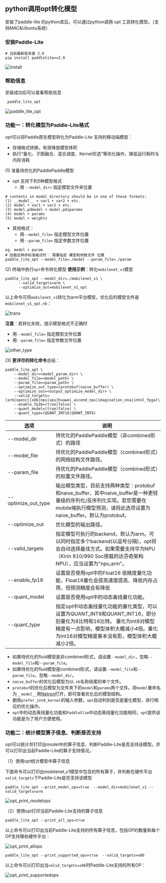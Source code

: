 
## python调用opt转化模型

安装了paddle-lite 的python库后，可以通过python调用 opt 工具转化模型。（支持MAC&Ubuntu系统）

### 安装Paddle-Lite

```
# 当前最新版本是 2.9
pip install paddlelite==2.9
```

![install](https://paddlelite-data.bj.bcebos.com/doc_images/opt/install.gif)

### 帮助信息

安装成功后可以查看帮助信息
```bash
 paddle_lite_opt
```
![paddle_lite_opt](https://paddlelite-data.bj.bcebos.com/doc_images/opt/paddle_lite_opt.gif)

### 功能一：转化模型为Paddle-Lite格式
opt可以将Paddle原生模型转化为Paddle-Lite 支持的移动端模型：

- 存储格式转换，有效降低模型体积
- 执行“量化、子图融合、混合调度、Kernel优选”等优化操作，降低运行耗时与内存消耗

(1) 准备待优化的PaddlePaddle模型

- opt 支持下列5种模型格式
  - 用 `--model_dir=` 指定模型文件夹位置

```
# contents in model directory should be in one of these formats:
(1) __model__ + var1 + var2 + etc.
(2) model + var1 + var2 + etc.
(3) model.pdmodel + model.pdiparams
(4) model + params
(5) model + weights
```

- 其他格式： 
  - 用`--model_file=` 指定模型文件位置
  - 用`--param_file=` 指定参数文件位置
  
```
eg. model + param
# 加载这种非标准格式时： 需要指定 模型和参数文件 位置
paddle_lite_opt --model_file=./model --param_file=./param
```

(2) 终端中执行`opt`命令转化模型
**使用示例**：转化`mobilenet_v1`模型

```
paddle_lite_opt --model_dir=./mobilenet_v1 \
      --valid_targets=arm \
      --optimize_out=mobilenet_v1_opt
```
以上命令可将`mobilenet_v1`转化为arm平台模型，优化后的模型文件是`mobilenet_v1_opt.nb`：

![trans](https://paddlelite-data.bj.bcebos.com/doc_images/opt/trans.gif)



**注意**：若转化失败，提示模型格式不正确时

- 用`--model_file=` 指定模型文件位置
- 用`--param_file=` 指定参数文件位置

![other_type](https://paddlelite-data.bj.bcebos.com/doc_images/opt/other_type_trans.gif)


(3) **更详尽的转化命令**总结：

```shell
paddle_lite_opt \
    --model_dir=<model_param_dir> \
    --model_file=<model_path> \
    --param_file=<param_path> \
    --optimize_out_type=(protobuf|naive_buffer) \
    --optimize_out=<output_optimize_model_dir> \
    --valid_targets=(arm|opencl|x86|npu|xpu|huawei_ascend_npu|imagination_nna|intel_fpga)\
    --enable_fp16=(true|false) \
    --quant_model=(true|false) \
    --quant_type=(QUANT_INT16|QUANT_INT8) 
```

| 选项         | 说明 |
| ------------------- | ------------------------------------------------------------ |
| --model_dir         | 待优化的PaddlePaddle模型（非combined形式）的路径 |
| --model_file        | 待优化的PaddlePaddle模型（combined形式）的网络结构文件路径。 |
| --param_file        | 待优化的PaddlePaddle模型（combined形式）的权重文件路径。 |
| --optimize_out_type | 输出模型类型，目前支持两种类型：protobuf和naive_buffer，其中naive_buffer是一种更轻量级的序列化/反序列化实现。若您需要在mobile端执行模型预测，请将此选项设置为naive_buffer。默认为protobuf。 |
| --optimize_out      | 优化模型的输出路径。                                         |
| --valid_targets     | 指定模型可执行的backend，默认为arm。可以同时指定多个backend(以逗号分隔)，opt将会自动选择最佳方式。如果需要支持华为NPU（Kirin 810/990 Soc搭载的达芬奇架构NPU），应当设置为"npu,arm"。 |
| --enable_fp16       | 设置是否使用opt中的Float16 低精度量化功能，Float16量化会提高速度提高、降低内存占用，但预测精度会有降低 |
| --quant_model       | 设置是否使用opt中的动态离线量化功能。 |
| --quant_type        | 指定opt中动态离线量化功能的量化类型，可以设置为QUANT_INT8和QUANT_INT16，即分别量化为8比特和16比特。 量化为int8对模型精度有一点影响，模型体积大概减小4倍。量化为int16对模型精度基本没有影，模型体积大概减小2倍。|

* 如果待优化的fluid模型是非combined形式，请设置`--model_dir`，忽略`--model_file`和`--param_file`。
* 如果待优化的fluid模型是combined形式，请设置`--model_file`和`--param_file`，忽略`--model_dir`。
* `naive_buffer`的优化后模型为以`.nb`名称结尾的单个文件。
* `protobuf`的优化后模型为文件夹下的`model`和`params`两个文件。将`model`重命名为`__model__`用[Netron](https://lutzroeder.github.io/netron/)打开，即可查看优化后的模型结构。
* 删除`prefer_int8_kernel`的输入参数，`opt`自动判别是否是量化模型，进行相应的优化操作。
* `opt`中的动态离线量化功能和`PaddleSlim`中动态离线量化功能相同，`opt`提供该功能是为了用户方便使用。

### 功能二：统计模型算子信息、判断是否支持

opt可以统计并打印出model中的算子信息、判断Paddle-Lite是否支持该模型。并可以打印出当前Paddle-Lite的算子支持情况。

（1）使用opt统计模型中算子信息

下面命令可以打印出mobilenet_v1模型中包含的所有算子，并判断在硬件平台`valid_targets`下Paddle-Lite是否支持该模型

`paddle_lite_opt --print_model_ops=true  --model_dir=mobilenet_v1 --valid_targets=arm`

![opt_print_modelops](https://paddlelite-data.bj.bcebos.com/model_optimize_tool/python_opt/check_model.png)

（2）使用opt打印当前Paddle-Lite支持的算子信息

`paddle_lite_opt --print_all_ops=true`

以上命令可以打印出当前Paddle-Lite支持的所有算子信息，包括OP的数量和每个OP支持哪些硬件平台：

![opt_print_allops](https://paddlelite-data.bj.bcebos.com/model_optimize_tool/python_opt/print_op.png)

`paddle_lite_opt --print_supported_ops=true  --valid_targets=x86`

以上命令可以打印出当`valid_targets=x86`时Paddle-Lite支持的所有OP：

![opt_print_supportedops](https://paddlelite-data.bj.bcebos.com/model_optimize_tool/python_opt/print_x86op.png)
